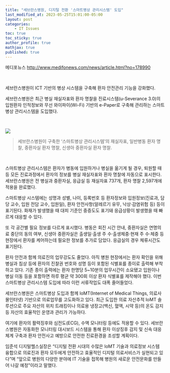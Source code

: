 ```yaml
---
title: "세브란스병원, 디지털 전환 '스마트병상 관리시스템' 도입"
last_modified_at: 2023-05-25T15:01:00-05:00
layout: post
categories:
    - IT Issues
toc: true
toc_sticky: true
author_profile: true
mathjax: true
published: true
---
```


메디포뉴스 <http://www.medifonews.com/news/article.html?no=178990>

<br>

세브란스병원이 ICT 기반의 병상 시스템을 구축해 환자 안전관리 기능을 강화했다.

세브란스병원은 최근 병실 재실자표와 환자 명찰을 진료시스템(u-Severance 3.0)의 입원환자 인적정보와 무선 와이파이(Wi-Fi) 기반의 e-Paper로 구축해 관리하는 스마트병상 관리시스템을 도입했다.

<br>

![](https://www.medifonews.com/data/photos/20230521/art_16848943653552_b4dce2.png)
> 세브란스병원이 구축한 ‘스마트병상 관리시스템’의 재실자표, 일반병동 환자 명찰, 중환자실 환자 명찰, 신생아 중환자실 환자 명찰.

<br>

스마트병상 관리시스템은 환자가 병동에 입원하거나 병실을 옮기게 될 경우, 퇴원할 때 등 모든 진료과정에서 환자의 정보를 병실 재실자표와 환자 명찰에 자동으로 표시한다. 세브란스병원은 전 병실과 중환자실, 응급실 등 재실자표 737개, 환자 명찰 2,597개에 적용을 완료했다.

스마트병상 시스템에는 성명과 성별, 나이, 등록번호 등 환자정보와 입원정보(진료과, 담당 교수, 입원 전담 교수, 입원일), 환자 안전사항(알레르기 유무, 낙상·감염위험 등) 등이 표기된다. 화재가 발생했을 때 대피 기준인 중증도도 표기돼 응급상황이 발생했을 때 빠르게 대응할 수 있다.

또 각 공간별 필요 정보를 다르게 표시했다. 병동은 회진 시간 안내, 중환자실은 연명의료 중단의 동의 여부, 신생아 중환자실은 출생일·출생 주 수·출생체중·현재 주 수·체중 등 현장에서 환자를 케어하는데 필요한 정보를 추가로 담았다. 응급실의 경우 체류시간도 표기된다.

환자 안전과 함께 의료진의 업무강도도 줄었다. 아직 병원 현장에서는 환자 확인을 위해 병실과 침상 등에 환자의 진찰권 번호와 성명 등이 포함된 식별표를 종이로 출력해 부착하고 있다. 기존 종이 출력에는 환자 한명당 5~10분의 업무시간이 소요됐고 입원이나 병실 이동 등을 포함하면 하루 평균 약 300회 이상 환자 식별표를 제작해야 했다. 이번 스마트병상 관리시스템 도입에 따라 이런 서류작업도 대폭 줄어들었다.

세브란스병원은 스마트병상 도입과 함께 IoMT(Internet of Medical Things, 의료사물인터넷) 기반으로 의료업무를 고도화하고 있다. 최근 도입한 의료 자산추적 IoMT 솔루션으로 주요 자산의 위치 트래킹이나 의료용 냉장고(백신, 혈액, 시약 등)의 온도 감지 등 자산의 효율적인 운영과 관리가 가능하다. 

여기에 환자의 활력징후와 심전도(ECG), 수액 모니터링 등에도 적용할 수 있다. 세브란스병원은 자동화한 모니터링 대시보드 시스템을 통해 환자 이상징후 감지 및 신속 대응 체계 구축과 환자 안전사고 예방으로 안전한 진료환경을 조성할 계획이다.

임준석 디지털헬스실장은 “디지털 전환 시대의 수많은 IoMT 기술과 의료정보 시스템 융합으로 의료진과 환자 모두에게 안전하고 효율적인 디지털 의료서비스가 실현되고 있다”며 “앞으로 병원의 다양한 분야에 IT 기술을 접목해 병원의 새로운 안전문화를 만들어 나갈 예정”이라고 말했다.
